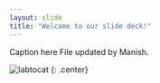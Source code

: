 ```yaml
---
layout: slide
title: "Welcome to our slide deck!"
---
```


Caption here
File updated by Manish.

![labtocat](https://octodex.github.com/images/labtocat.png)
{: .center}
